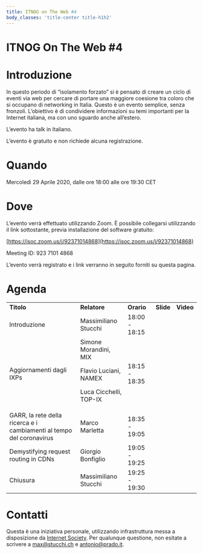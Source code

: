 ```yaml
---
title: ITNOG on The Web #4 
body_classes: 'title-center title-h1h2'
---
```


# ITNOG On The Web #4


# Introduzione

In questo periodo di “isolamento forzato” si è pensato di creare un ciclo di eventi via web per cercare di portare una maggiore coesione tra coloro che si occupano di networking in Italia.  Questo è un evento semplice, senza fronzoli. L’obiettivo è di condividere informazioni su temi importanti per la Internet italiana, ma con uno sguardo anche all’estero.

L’evento ha talk in Italiano.

L’evento è gratuito e non richiede alcuna registrazione.


# Quando

Mercoledì 29 Aprile 2020, dalle ore 18:00 alle ore 19:30 CET


# Dove

L’evento verrà effettuato utilizzando Zoom. È possibile collegarsi utilizzando il link sottostante, previa installazione del software gratuito:

[https://isoc.zoom.us/j/92371014868](https://isoc.zoom.us/j/92371014868)

Meeting ID: 923 7101 4868

L’evento verrà registrato e i link verranno in seguito forniti su questa pagina.


# Agenda


<table>
  <tr>
   <td><strong>Titolo</strong>
   </td>
   <td><strong>Relatore</strong>
   </td>
   <td><strong>Orario</strong>
   </td>
   <td><strong>Slide</strong>
   </td>
   <td><strong>Video</strong>
   </td>
  </tr>
  <tr>
   <td>Introduzione
   </td>
   <td>Massimiliano Stucchi
   </td>
   <td>18:00 - 18:15
   </td>
   <td>
   </td>
   <td>
   </td>
  </tr>
  <tr>
   <td>Aggiornamenti dagli IXPs
   </td>
   <td>Simone Morandini, MIX
<p>
Flavio Luciani, NAMEX
<p>
Luca Cicchelli, TOP-IX
   </td>
   <td>18:15 - 18:35
   </td>
   <td>
   </td>
   <td>
   </td>
  </tr>
  <tr>
   <td>GARR, la rete della ricerca e i cambiamenti al tempo del coronavirus
   </td>
   <td>Marco Marletta
   </td>
   <td>18:35 - 19:05
   </td>
   <td>
   </td>
   <td>
   </td>
  </tr>
  <tr>
   <td>Demystifying request routing in CDNs
   </td>
   <td>Giorgio Bonfiglio
   </td>
   <td>19:05 - 19:25
   </td>
   <td>
   </td>
   <td>
   </td>
  </tr>
  <tr>
   <td>Chiusura
   </td>
   <td>Massimiliano Stucchi
   </td>
   <td>19:25 - 19:30
   </td>
   <td>
   </td>
   <td>
   </td>
  </tr>
</table>



# Contatti

Questa è una iniziativa personale, utilizzando infrastruttura messa a disposizione da [Internet Society](https://www.isoc.org).  Per qualunque questione, non esitate a scrivere a [max@stucchi.ch](mailto:max@stucchi.ch) e [antonio@prado.it](mailto:antonio@prado.it).


